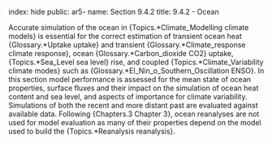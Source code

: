 index: hide
public: ar5-
name: Section 9.4.2
title: 9.4.2 - Ocean

Accurate simulation of the ocean in {Topics.*Climate_Modelling climate models} is essential for the correct estimation of transient ocean heat {Glossary.*Uptake uptake} and transient {Glossary.*Climate_response climate response}, ocean {Glossary.*Carbon_dioxide CO2} uptake, {Topics.*Sea_Level sea level} rise, and coupled {Topics.*Climate_Variability climate modes} such as {Glossary.*El_Nin_o_Southern_Oscillation ENSO}. In this section model performance is assessed for the mean state of ocean properties, surface fluxes and their impact on the simulation of ocean heat content and sea level, and aspects of importance for climate variability. Simulations of both the recent and more distant past are evaluated against available data. Following {Chapters.3 Chapter 3}, ocean reanalyses are not used for model evaluation as many of their properties depend on the model used to build the {Topics.*Reanalysis reanalysis}.
